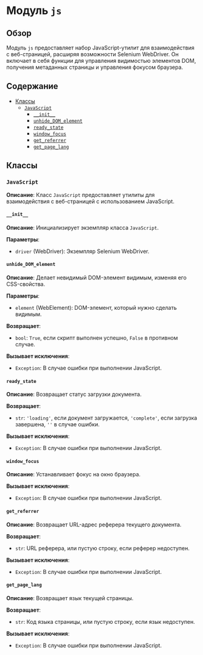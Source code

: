 # Модуль `js`

## Обзор

Модуль `js` предоставляет набор JavaScript-утилит для взаимодействия с веб-страницей, расширяя возможности Selenium WebDriver. Он включает в себя функции для управления видимостью элементов DOM, получения метаданных страницы и управления фокусом браузера.

## Содержание

- [Классы](#Классы)
    - [`JavaScript`](#JavaScript)
        - [`__init__`](#__init__)
        - [`unhide_DOM_element`](#unhide_DOM_element)
        - [`ready_state`](#ready_state)
        - [`window_focus`](#window_focus)
        - [`get_referrer`](#get_referrer)
        - [`get_page_lang`](#get_page_lang)

## Классы

### `JavaScript`

**Описание**: Класс `JavaScript` предоставляет утилиты для взаимодействия с веб-страницей с использованием JavaScript.

#### `__init__`

**Описание**: Инициализирует экземпляр класса `JavaScript`.

**Параметры**:
- `driver` (WebDriver): Экземпляр Selenium WebDriver.

#### `unhide_DOM_element`

**Описание**: Делает невидимый DOM-элемент видимым, изменяя его CSS-свойства.

**Параметры**:
- `element` (WebElement): DOM-элемент, который нужно сделать видимым.

**Возвращает**:
- `bool`: `True`, если скрипт выполнен успешно, `False` в противном случае.

**Вызывает исключения**:
- `Exception`: В случае ошибки при выполнении JavaScript.

#### `ready_state`

**Описание**: Возвращает статус загрузки документа.

**Возвращает**:
- `str`: `'loading'`, если документ загружается, `'complete'`, если загрузка завершена, `''` в случае ошибки.

**Вызывает исключения**:
- `Exception`: В случае ошибки при выполнении JavaScript.

#### `window_focus`

**Описание**: Устанавливает фокус на окно браузера.

**Вызывает исключения**:
- `Exception`: В случае ошибки при выполнении JavaScript.

#### `get_referrer`

**Описание**: Возвращает URL-адрес реферера текущего документа.

**Возвращает**:
- `str`: URL реферера, или пустую строку, если реферер недоступен.

**Вызывает исключения**:
- `Exception`: В случае ошибки при выполнении JavaScript.

#### `get_page_lang`

**Описание**: Возвращает язык текущей страницы.

**Возвращает**:
- `str`: Код языка страницы, или пустую строку, если язык недоступен.

**Вызывает исключения**:
- `Exception`: В случае ошибки при выполнении JavaScript.